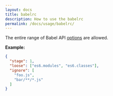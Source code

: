 ```yaml
---
layout: docs
title: babelrc
description: How to use the babelrc
permalink: /docs/usage/babelrc/
---
```


The entire range of Babel API [options](/docs/usage/options) are allowed.

**Example:**

```json
{
  "stage": 1,
  "loose": ["es6.modules", "es6.classes"],
  "ignore": [
    "foo.js",
    "bar/**/*.js"
  ]
}
```
